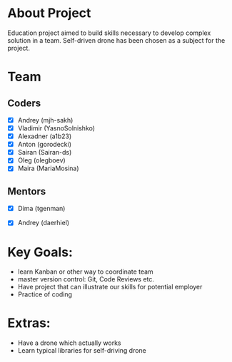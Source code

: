 # About Project
Education project aimed to build skills necessary to develop complex solution in a team. Self-driven drone has been chosen as a subject for the project. 


# Team
## Coders

- [x] Andrey (mjh-sakh)
- [x] Vladimir (YasnoSolnishko)
- [x] Alexadner (a1b23)
- [x] Anton (gorodecki)
- [x] Sairan (Sairan-ds)
- [x] Oleg (olegboev)
- [x] Maira (MariaMosina)

## Mentors

- [x] Dima (tgenman)
- [x] Andrey (daerhiel)


# Key Goals:
- learn Kanban or other way to coordinate team
- master version control: Git, Code Reviews etc.
- Have project that can illustrate our skills for potential employer
- Practice of coding 

# Extras:
- Have a drone which actually works
- Learn typical libraries for self-driving drone
